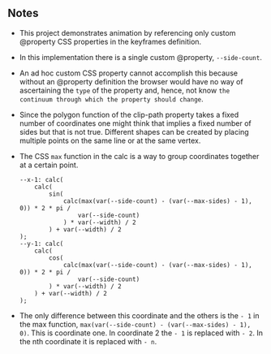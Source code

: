 ## Notes

- This project demonstrates animation by referencing only custom @property CSS properties in the keyframes definition.
- In this implementation there is a single custom @property, `--side-count`.
- An ad hoc custom CSS property cannot accomplish this because without an @property definition the browser would have no way of ascertaining the `type` of the property and, hence, not know `the continuum through which the property should change`.
- Since the polygon function of the clip-path property takes a fixed number of coordinates one might think that implies a fixed number of sides but that is not true. Different shapes can be created by placing multiple points on the same line or at the same vertex.
- The CSS `max` function in the calc is a way to group coordinates together at a certain point.

  ```
  --x-1: calc(
      calc(
          sin(
              calc(max(var(--side-count) - (var(--max-sides) - 1), 0)) * 2 * pi /
                  var(--side-count)
              ) * var(--width) / 2
          ) + var(--width) / 2
  );
  --y-1: calc(
      calc(
          cos(
              calc(max(var(--side-count) - (var(--max-sides) - 1), 0)) * 2 * pi /
                  var(--side-count)
          ) * var(--width) / 2
      ) + var(--width) / 2
  );

  ```

- The only difference between this coordinate and the others is the `- 1` in the max function, `max(var(--side-count) - (var(--max-sides) - 1), 0)`. This is coordinate one. In coordinate 2 the `- 1` is replaced with `- 2`. In the nth coordinate it is replaced with `- n`.
